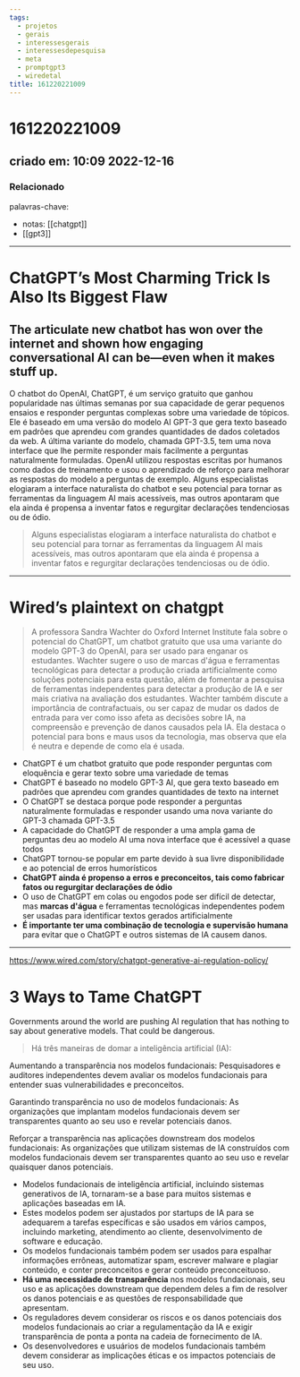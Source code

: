 ```yaml
---
tags:
  - projetos
  - gerais
  - interessesgerais
  - interessesdepesquisa
  - meta
  - promptgpt3
  - wiredetal
title: 161220221009
---
```


# 161220221009

## criado em: 10:09 2022-12-16

### Relacionado

palavras-chave:

- notas: [[chatgpt]]
- [[gpt3]]
---

# ChatGPT’s Most Charming Trick Is Also Its Biggest Flaw

## The articulate new chatbot has won over the internet and shown how engaging conversational AI can be—even when it makes stuff up.

O chatbot do OpenAI, ChatGPT, é um serviço gratuito que ganhou popularidade nas últimas semanas por sua capacidade de gerar pequenos ensaios e responder perguntas complexas sobre uma variedade de tópicos. Ele é baseado em uma versão do modelo AI GPT-3 que gera texto baseado em padrões que aprendeu com grandes quantidades de dados coletados da web. A última variante do modelo, chamada GPT-3.5, tem uma nova interface que lhe permite responder mais facilmente a perguntas naturalmente formuladas. OpenAI utilizou respostas escritas por humanos como dados de treinamento e usou o aprendizado de reforço para melhorar as respostas do modelo a perguntas de exemplo. Alguns especialistas elogiaram a interface naturalista do chatbot e seu potencial para tornar as ferramentas da linguagem AI mais acessíveis, mas outros apontaram que ela ainda é propensa a inventar fatos e regurgitar declarações tendenciosas ou de ódio.

>Alguns especialistas elogiaram a interface naturalista do chatbot e seu potencial para tornar as ferramentas da linguagem AI mais acessíveis, mas outros apontaram que ela ainda é propensa a inventar fatos e regurgitar declarações tendenciosas ou de ódio.

---

# Wired’s plaintext on chatgpt

>A professora Sandra Wachter do Oxford Internet Institute fala sobre o potencial do ChatGPT, um chatbot gratuito que usa uma variante do modelo GPT-3 do OpenAI, para ser usado para enganar os estudantes. Wachter sugere o uso de marcas d'água e ferramentas tecnológicas para detectar a produção criada artificialmente como soluções potenciais para esta questão, além de fomentar a pesquisa de ferramentas independentes para detectar a produção de IA e ser mais criativa na avaliação dos estudantes. Wachter também discute a importância de contrafactuais, ou ser capaz de mudar os dados de entrada para ver como isso afeta as decisões sobre IA, na compreensão e prevenção de danos causados pela IA. Ela destaca o potencial para bons e maus usos da tecnologia, mas observa que ela é neutra e depende de como ela é usada.

- ChatGPT é um chatbot gratuito que pode responder perguntas com eloquência e gerar texto sobre uma variedade de temas
- ChatGPT é baseado no modelo GPT-3 AI, que gera texto baseado em padrões que aprendeu com grandes quantidades de texto na internet
- O ChatGPT se destaca porque pode responder a perguntas naturalmente formuladas e responder usando uma nova variante do GPT-3 chamada GPT-3.5
- A capacidade do ChatGPT de responder a uma ampla gama de perguntas deu ao modelo AI uma nova interface que é acessível a quase todos
- ChatGPT tornou-se popular em parte devido à sua livre disponibilidade e ao potencial de erros humorísticos
- **ChatGPT ainda é propenso a erros e preconceitos, tais como fabricar fatos ou regurgitar declarações de ódio**
- O uso de ChatGPT em colas ou engodos pode ser difícil de detectar, mas **marcas d'água** e ferramentas tecnológicas independentes podem ser usadas para identificar textos gerados artificialmente
- **É importante ter uma combinação de tecnologia e supervisão humana** para evitar que o ChatGPT e outros sistemas de IA causem danos.

---

https://www.wired.com/story/chatgpt-generative-ai-regulation-policy/

# 3 Ways to Tame ChatGPT

Governments around the world are pushing AI regulation that has nothing to say about generative models. That could be dangerous.

>Há três maneiras de domar a inteligência artificial (IA):

Aumentando a transparência nos modelos fundacionais: Pesquisadores e auditores independentes devem avaliar os modelos fundacionais para entender suas vulnerabilidades e preconceitos.

Garantindo transparência no uso de modelos fundacionais: As organizações que implantam modelos fundacionais devem ser transparentes quanto ao seu uso e revelar potenciais danos.

Reforçar a transparência nas aplicações downstream dos modelos fundacionais: As organizações que utilizam sistemas de IA construídos com modelos fundacionais devem ser transparentes quanto ao seu uso e revelar quaisquer danos potenciais.

- Modelos fundacionais de inteligência artificial, incluindo sistemas generativos de IA, tornaram-se a base para muitos sistemas e aplicações baseadas em IA.
- Estes modelos podem ser ajustados por startups de IA para se adequarem a tarefas específicas e são usados em vários campos, incluindo marketing, atendimento ao cliente, desenvolvimento de software e educação.
- Os modelos fundacionais também podem ser usados para espalhar informações errôneas, automatizar spam, escrever malware e plagiar conteúdo, e conter preconceitos e gerar conteúdo preconceituoso.
- **Há uma necessidade de transparência** nos modelos fundacionais, seu uso e as aplicações downstream que dependem deles a fim de resolver os danos potenciais e as questões de responsabilidade que apresentam.
- Os reguladores devem considerar os riscos e os danos potenciais dos modelos fundacionais ao criar a regulamentação da IA e exigir transparência de ponta a ponta na cadeia de fornecimento de IA.
- Os desenvolvedores e usuários de modelos fundacionais também devem considerar as implicações éticas e os impactos potenciais de seu uso.
